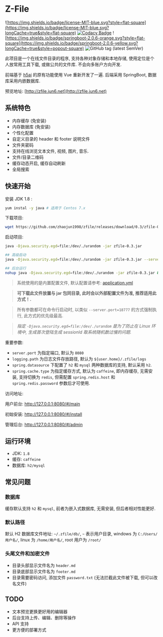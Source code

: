 # Z-File

![https://img.shields.io/badge/license-MIT-blue.svg?style=flat-square](https://img.shields.io/badge/license-MIT-blue.svg?longCache=true&style=flat-square)
[![Codacy Badge](https://api.codacy.com/project/badge/Grade/70b793267f7941d58cbd93f50c9a8e0a)](https://www.codacy.com/manual/zhaojun1998/zfile?utm_source=github.com&amp;utm_medium=referral&amp;utm_content=zhaojun1998/zfile&amp;utm_campaign=Badge_Grade)
![https://img.shields.io/badge/springboot-2.0.6-orange.svg?style=flat-square](https://img.shields.io/badge/springboot-2.0.6-yellow.svg?longCache=true&style=popout-square)
![GitHub tag (latest SemVer)](https://img.shields.io/github/tag/zhaojun1998/zfile.svg?style=flat-square)

此项目是一个在线文件目录的程序, 支持各种对象存储和本地存储, 使用定位是个人放常用工具下载, 或做公共的文件库. 不会向多账户方向开发.

前端基于 [h5ai](https://larsjung.de/h5ai/) 的原有功能使用 Vue 重新开发了一遍. 后端采用 SpringBoot, 数据库采用内嵌数据库.

预览地址: [http://zfile.jun6.net](http://zfile.jun6.net)

## 系统特色

* 内存缓存 (免安装)
* 内存数据库 (免安装)
* 个性化配置
* 自定义目录的 header 和 footer 说明文件
* 文件夹密码
* 支持在线浏览文本文件, 视频, 图片, 音乐.
* 文件/目录二维码
* 缓存动态开启, 缓存自动刷新
* 全局搜索

## 快速开始

安装 JDK 1.8 : 

```bash
yum instal -y java # 适用于 Centos 7.x
```

下载项目:

```bash
wget https://github.com/zhaojun1998/zfile/releases/download/0.3/zfile-0.3.jar
```

启动项目:

```bash
java -Djava.security.egd=file:/dev/./urandom -jar zfile-0.3.jar

## 高级启动
java -Djava.security.egd=file:/dev/./urandom -jar zfile-0.3.jar --server.port=18777

## 后台运行
nohup java -Djava.security.egd=file:/dev/./urandom -jar zfile-0.3.jar &
```

> 系统使用的是内置配置文件, 默认配置请参考: [application.yml](https://github.com/zhaojun1998/zfile/blob/master/src/main/resources/application.yml)

> **可下载此文件放置与 jar 包同目录, 此时会以外部配置文件为准, 推荐适用此方式！.**

> 所有参数都可在命令行启动时, 以类似 `--server.port=18777` 的方式强制执行, 此方式的优先级最高.

> *指定 `-Djava.security.egd=file:/dev/./urandom` 是为了防止在 Linux 环境中, 生成首次登陆生成 sessionId 取系统随机数过慢的问题.*

重要参数:
- `server.port` 为指定端口, 默认为 `8080`
- `logging.path` 为日志文件存放路径, 默认为 `${user.home}/.zfile/logs`
- `spring.datasource` 下配置了 `h2` 和 `mysql` 两种数据库的支持,  默认采用 `h2`.
- `spring.cache.type` 为指定缓存方式, 默认为 `caffeine`, 即内存缓存, 无需安装, 支持切换为 `redis`, 但需配置 `spring.redis.host` 和 `spring.redis.password` 参数后才可使用.


访问地址:

用户前台: http://127.0.0.1:8080/#/main

初始安装: http://127.0.0.1:8080/#/install

管理后台: http://127.0.0.1:8080/#/admin


## 运行环境

* JDK: `1.8`
* 缓存: `caffeine`
* 数据库: `h2/mysql`

## 常见问题

### 数据库

缓存默认支持 `h2` 和 `mysql`, 前者为嵌入式数据库, 无需安装, 但后者相对性能更好.


### 默认路径

默认 H2 数据库文件地址: `~/.zfile/db/`, `~` 表示用户目录, windows 为 `C:/Users/用户名/`, linux 为 `/home/用户名/`, root 用户为 `/root/`


### 头尾文件和加密文件

- 目录头部显示文件名为 `header.md`
- 目录底部显示文件名为 `footer.md`
- 目录需要密码访问, 添加文件 `password.txt` (无法拦截此文件被下载, 但可以改名文件)

## TODO

- 文本预览更换更好用的编辑器
- 后台支持上传、编辑、删除等操作
- API 支持
- 更方便的部署方式

